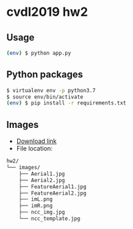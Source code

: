 # cvdl2019 hw2

## Usage

```bash
(env) $ python app.py
```

## Python packages

```bash
$ virtualenv env -p python3.7
$ source env/bin/activate
(env) $ pip install -r requirements.txt
```

## Images

+ [Download link](https://drive.google.com/open?id=1hZnpuRcx0XDqfrz7OGk3nNQwbOcm37FC)
+ File location:

```bash
hw2/
└── images/
    ├── Aerial1.jpg
    ├── Aerial2.jpg
    ├── FeatureAerial1.jpg
    ├── FeatureAerial2.jpg
    ├── imL.png
    ├── imR.png
    ├── ncc_img.jpg
    └── ncc_template.jpg
```